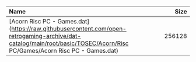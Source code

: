 |Name|Size|
|:---|---:|
|[Acorn Risc PC - Games.dat](https://raw.githubusercontent.com/open-retrogaming-archive/dat-catalog/main/root/basic/TOSEC/Acorn/Risc PC/Games/Acorn Risc PC - Games.dat)|256128|
